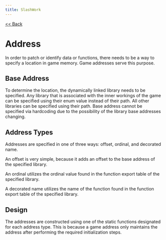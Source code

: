 ```yaml
---
title: SlashWork
---
```

[<< Back](../)

# Address
In order to patch or identify data or functions, there needs to be a way to specify a location in game memory. Game addresses serve this purpose.

## Base Address
To determine the location, the dynamically linked library needs to be specified. Any library that is associated with the inner workings of the game can be specified using their enum value instead of their path. All other libraries can be specified using their path. Base address cannot be specified via hardcoding due to the possibility of the library base addresses changing.

## Address Types
Addresses are specified in one of three ways: offset, ordinal, and decorated name.

An offset is very simple, because it adds an offset to the base address of the specified library.

An ordinal utilizes the ordinal value found in the function export table of the specified library.

A decorated name utilizes the name of the function found in the function export table of the specified library.

## Design
The addresses are constructed using one of the static functions designated for each address type. This is because a game address only maintains the address after performing the required initialization steps.
